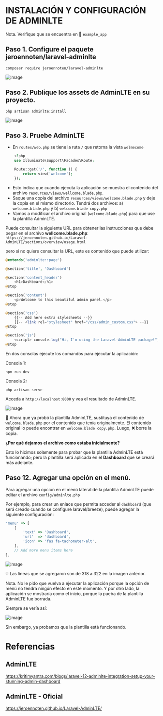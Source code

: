 # INSTALACIÓN Y CONFIGURACIÓN DE ADMINLTE

Nota. Verifique que se encuentra en :file_folder: `example_app` 

## Paso 1. Configure el paquete jeroennoten/laravel-adminlte

`composer require jeroennoten/laravel-adminlte`

![image](./img/require_laravel_adminlte.png)  

## Paso 2. Publique los assets de AdminLTE en su proyecto.

`php artisan adminlte:install`  

![image](./img/adminlte_install.png)  


## Paso 3. Pruebe AdminLTE

* En `routes/web.php` se tiene la ruta `/` que retorna la vista `welmecome` 
```php
    <?php
    use Illuminate\Support\Facades\Route;

    Route::get('/', function () {
        return view('welcome');
    });
  ```
* Esto indica que cuando ejecuta la aplicación se muestra el contenido del archivo `resources/views/wellcome.blade.php`. 
* Saque una copia del archivo `resources/views/welcome.blade.php` y deje la copia en el mismo directorio. Tendrá dos archivos: a) `welcome.blade.php` y b) `welcome.blade copy.php`  
* Vamos a modificar el archivo original (`welcome.blade.php`) para que use la plantilla AdminLTE.

Puede consultar la siguiente URL para obtener las instrucciones que debe pegar en el archivo **wellcome.blade.php**:  
`https://jeroennoten.github.io/Laravel-AdminLTE/sections/overview/usage.html`

pero si no quiere consultar la URL, este es contenido que puede utilizar:  

```php
@extends('adminlte::page')

@section('title', 'Dashboard')

@section('content_header')
    <h1>Dashboard</h1>
@stop

@section('content')
    <p>Welcome to this beautiful admin panel.</p>
@stop

@section('css')
    {{-- Add here extra stylesheets --}}
    {{-- <link rel="stylesheet" href="/css/admin_custom.css"> --}}
@stop

@section('js')
    <script> console.log("Hi, I'm using the Laravel-AdminLTE package!"); </script>
@stop
```

En dos consolas ejecute los comandos para ejecutar la aplicación: 

Consola 1:  
```
npm run dev
```

Consola 2:  
```
php artisan serve
```

Acceda a `http://localhost:8000`  y vea el resultado de AdminLTE.  

![image](./img/localhost_test_adminlte.png)  

:orange_book: Ahora que ya probó la plantilla AdminLTE, sustituya el contenido de `welcome.blade.php` por el contenido que tenía originalmente. El contenido original lo puede encontrar en `welcome.blade copy.php`. Luego, :x: borre la copia.  

**¿Por qué dejamos el archivo como estaba inicialmente?**

Esto lo hicimos solamente para probar que la plantilla AdminLTE está funcionando; pero la plantilla será aplicada en el **Dashboard** que se creará más adelante.  

## Paso 12. Agregar una opción en el menú.

Para agregar una opción en el menú lateral de la plantilla AdminLTE puede editar el archivo `config/adminlte.php`

Por ejemplo, para crear un enlace que permita acceder al `dashboard` (que será creado cuando se configure laravel/breeze), puede agregar la siguiente configuración:  

```Javascript
'menu' => [
    [
        'text' => 'Dashboard',
        'url'  => 'dashboard',
        'icon' => 'fas fa-tachometer-alt',
    ],
    // Add more menu items here
],
```

![image](./img/admin_dashboard_lateral.png)  

:bulb: Las líneas que se agregaron son de 318 a 322 en la imagen anterior.

Nota. No le pido que vuelva a ejecutar la aplicación porque la opción de menú no tendrá ningún efecto en este momento. Y por otro lado, la aplicación se mostraría como el inicio, porque la pueba de la plantilla AdminLTE fue borrada.

Siempre se vería así:  

![image](./img/localhost_8000.png)  

Sin embargo, ya probamos que la plantilla está funcionando.

# Referencias


## AdminLTE

https://kritimyantra.com/blogs/laravel-12-adminlte-integration-setup-your-stunning-admin-dashboard

## AdminLTE - Oficial

https://jeroennoten.github.io/Laravel-AdminLTE/

